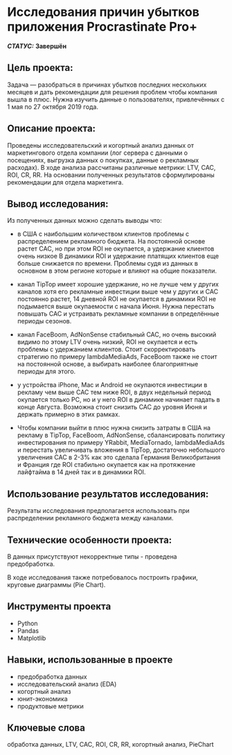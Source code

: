 # Исследования причин убытков приложения Procrastinate Pro+

***СТАТУС:*** **Завершён**


## Цель проекта:

Задача — разобраться в причинах убытков последних нескольких месяцев и дать рекомендации для решения проблем чтобы компания вышла в плюс. Нужна изучить данные о пользователях, привлечённых с 1 мая по 27 октября 2019 года.


## Описание проекта:

Проведены исследовательский и когортный анализ данных от маркетингового отдела компании (лог сервера с данными о посещениях, выгрузка данных о покупках, данные о рекламных расходах). В ходе анализа рассчитаны различные метрики: LTV, CAC, ROI, CR, RR. На основании полученных результатов сформулированы рекомендации для отдела маркетинга.


## Вывод исследования:



Из полученных данных можно сделать выводы что:

- в США с наибольшим количеством клиентов проблемы с распределением рекламного бюджета. На постоянной основе растет САС, но при этом ROI не окупается, а удержание клиентов очень низкое В динамики ROI и удержание платящих клиентов еще больше снижается по времени. Проблемы судя из данных в основном в этом регионе которые и влияют на общие показатели.
- канал TipTop имеет хорошие удержание, но не лучше чем у других каналов хотя его рекламные инвестиции выше чем у других и САС постоянно растет, 14 дневной ROI не окупается в динамики ROI не подымается выше окупаемости с начала Июня. Нужна перестать повышать САС и устраивать рекламные компании в определённые периоды сезонов.
- канал FaceBoom, AdNonSense стабильный САС, но очень высокий видимо по этому LTV очень низкий, ROI не окупается и есть проблемы с удержанием клиентов. Стоит скорректировать стратегию по примеру IambdaMediaAds, FaceBoom также не стоит на постоянной основе, а выбирать наиболее благоприятные периоды для этого.
- у устройства iPhone, Mac и Android не окупаются инвестиции в рекламу чем выше САС тем ниже ROI, в двух недельный период окупается только PC, но и у него ROI в динамике начинает падать в конце Августа. Возможна стоит снизить САС до уровня Июня и держать примерно в этих рамках.

- Чтобы компании выйти в плюс нужна снизить затраты в США на рекламу в TipTop, FaceBoom, AdNonSense, сбалансировать политику инвестирования по примеру YRabbit, MediaTornado, IambdaMediaAds и перестать увеличивать вложения в TipTop, достаточно небольшого увеличения САС в 2-3% как это сделала Германия Великобритания и Франция где ROI стабильно окупается как на протяжение лайфтайма в 14 дней так и в динамики ROI.




## Использование результатов исследования:

Результаты исследования предполагается использовать при распределении рекламного бюджета между каналами.


## Технические особенности проекта:

В данных присутствуют некорректные типы - проведена предобработка.

В ходе исследования также потребовалось построить графики, круговые диаграммы (Pie Chart).


## Инструменты проекта

- Python
- Pandas
- Matplotlib


## Навыки, использованные в проекте

- предобработка данных
- исследовательский анализ (EDA)
- когортный анализ
- юнит-экономика
- продуктовые метрики


## Ключевые слова

обработка данных, LTV, CAC, ROI, CR, RR, когортный анализ, PieChart
